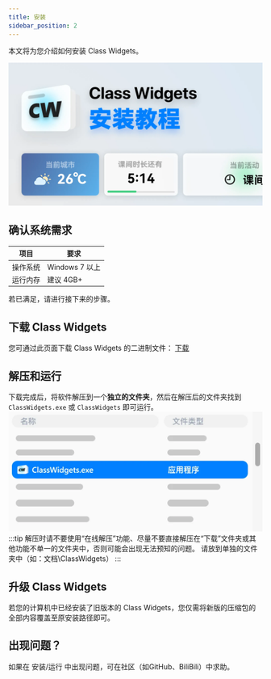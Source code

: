 ```yaml
---
title: 安装
sidebar_position: 2
---
```


本文将为您介绍如何安装 Class Widgets。

![安装](./install.png)

## 确认系统需求

|项目|要求|
|-|-|
|操作系统|Windows 7 以上|
|运行内存|建议 4GB+|

若已满足，请进行接下来的步骤。

## 下载 Class Widgets
您可通过此页面下载 Class Widgets 的二进制文件：
[下载](/download)

## 解压和运行
下载完成后，将软件解压到一个**独立的文件夹**，然后在解压后的文件夹找到 `ClassWidgets.exe` 或 `ClassWidgets` 即可运行。
![解压文件后找到 ClassWidgets.exe 主程序](./install-1.png)
:::tip
解压时请不要使用“在线解压”功能、尽量不要直接解压在“下载”文件夹或其他功能不单一的文件夹中，否则可能会出现无法预知的问题。
请放到单独的文件夹中（如：文档\ClassWidgets）
:::
## 升级 Class Widgets
若您的计算机中已经安装了旧版本的 Class Widgets，您仅需将新版的压缩包的全部内容覆盖至原安装路径即可。
## 出现问题？
如果在 安装/运行 中出现问题，可在社区（如GitHub、BiliBili）中求助。